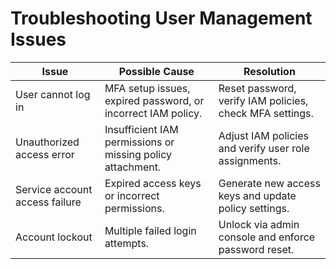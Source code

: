 # Troubleshooting User Management Issues

|Issue|Possible Cause|Resolution|
|-----|--------------|----------|
|User cannot log in|MFA setup issues, expired password, or incorrect IAM policy.|Reset password, verify IAM policies, check MFA settings.|
|Unauthorized access error|Insufficient IAM permissions or missing policy attachment.|Adjust IAM policies and verify user role assignments.|
|Service account access failure|Expired access keys or incorrect permissions.|Generate new access keys and update policy settings.|
|Account lockout|Multiple failed login attempts.|Unlock via admin console and enforce password reset.|